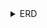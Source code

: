 <details>
<summary>ERD</summary>
<img width="1591" height="2711" alt="ERD" src="https://github.com/user-attachments/assets/d651e969-9b17-499a-a615-15eec76ca1d8" />

</details>
